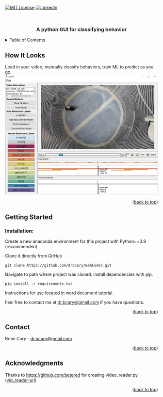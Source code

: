 <div id="top"></div>



<!-- PROJECT SHIELDS -->

[![MIT License][license-shield]][license-url]
[![LinkedIn][linkedin-shield]][linkedin-url]



<!-- PROJECT LOGO -->
<br />
<div align="center">

  <h3 align="center">A python GUI for classifying behavior</h3>

</div>



<!-- TABLE OF CONTENTS -->
<details>
  <summary>Table of Contents</summary>
  <ol>
    <li>
      <a href="#how-it-looks">How It Looks</a>
    </li>
    <li>
      <a href="#getting-started">Getting Started</a>
    </li>
    <li><a href="#contact">Contact</a></li>
    <li><a href="#acknowledgments">Acknowledgments</a></li>
  </ol>
</details>



<!-- ABOUT THE PROJECT -->
## How It Looks

Load in your video, manually classify behaviors, train ML to predict as you go.
<br />
<img src="images/ex_gui.png">

<p align="right">(<a href="#top">back to top</a>)</p>



<!-- GETTING STARTED -->
## Getting Started

### Installation:

Create a new anaconda environment for this project with Python==3.9 (recommended)

Clone it directly from GitHub
```
git clone https://github.com/drbcary/BehCoder.git
```

Navigate to path where project was cloned. Install dependencies with pip.
```
pip install -r requirements.txt
```

Instructions for use located in word document tutorial.

Feel free to contact me at dr.bcary@gmail.com if you have questions.

<p align="right">(<a href="#top">back to top</a>)</p>



<!-- CONTACT -->
## Contact

Brian Cary - dr.bcary@gmail.com

<p align="right">(<a href="#top">back to top</a>)</p>



<!-- ACKNOWLEDGMENTS -->
## Acknowledgments

Thanks to https://github.com/petered for creating video_reader.py ([vid_reader-url])



<p align="right">(<a href="#top">back to top</a>)</p>



<!-- MARKDOWN LINKS & IMAGES -->

[license-shield]: https://img.shields.io/github/license/github_username/repo_name.svg?style=for-the-badge
[license-url]: https://github.com/github_username/repo_name/blob/master/LICENSE.txt
[linkedin-shield]: https://img.shields.io/badge/-LinkedIn-black.svg?style=for-the-badge&logo=linkedin&colorB=555
[linkedin-url]: https://www.linkedin.com/in/brian-cary-39a631208/
[vid_reader-url]: https://gist.github.com/petered/db8e334c7aefdf367af1b11e6eefe733#file-video_reader-py

